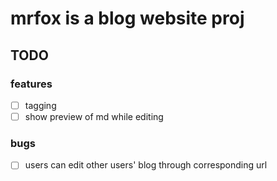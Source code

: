 # mrfox is a blog website proj

## TODO
### features
- [ ] tagging
- [ ] show preview of md while editing

### bugs
- [ ] users can edit other users' blog through corresponding url
